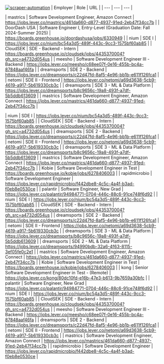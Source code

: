 [![scraper-automation](https://github.com/azad-ali786/Job_Openings/actions/workflows/scraper-automation.yml/badge.svg)](https://github.com/azad-ali786/Job_Openings/actions/workflows/scraper-automation.yml)
| Employer | Role | URL |
| --- | --- | --- |





























































| mastrics | Software Development Engineer, Amazon Connect | https://jobs.lever.co/mastrics/461da660-d877-4937-91ed-2eb47f34cc7b |
| DoorDash USA | Software Engineer I, Entry-Level (Graduation Date: Fall 2024-Summer 2025) | https://boards.greenhouse.io/doordashusa/jobs/6330949 |
| nium | SDE I | https://jobs.lever.co/nium/bc54a3d5-489f-443c-9cc3-1575bf60ab85 |
| CloudSEK | SDE - Backend - Intern | https://boards.greenhouse.io/cloudsek/jobs/4435370004?gh_src=a4732d054us |
| meesho | Software Development Engineer III -Backend | https://jobs.lever.co/meesho/c68ee07f-0e16-455b-bc4a-87848aaf46fa |
| dreamsports | SDE 2 - Backend | https://jobs.lever.co/dreamsports/c22d47fd-8af5-4e96-bb1b-e611f126fca1 |
| netomi | SDE II - Frontend | https://jobs.lever.co/netomi/a69d3638-5cb9-4619-a917-5b619330cb3c |
| dreamsports | SDE 3 - ML & Data Platform | https://jobs.lever.co/dreamsports/b8c9656c-19a8-493f-a7df-5b5ddb613609 |
| mastrics | Software Development Engineer, Amazon Connect | https://jobs.lever.co/mastrics/461da660-d877-4937-91ed-2eb47f34cc7b |

| nium | SDE I | https://jobs.lever.co/nium/bc54a3d5-489f-443c-9cc3-1575bf60ab85 |
| CloudSEK | SDE - Backend - Intern | https://boards.greenhouse.io/cloudsek/jobs/4435370004?gh_src=a4732d054us |
| dreamsports | SDE 2 - Backend | https://jobs.lever.co/dreamsports/c22d47fd-8af5-4e96-bb1b-e611f126fca1 |
| netomi | SDE II - Frontend | https://jobs.lever.co/netomi/a69d3638-5cb9-4619-a917-5b619330cb3c |
| dreamsports | SDE 3 - ML & Data Platform | https://jobs.lever.co/dreamsports/b8c9656c-19a8-493f-a7df-5b5ddb613609 |
| mastrics | Software Development Engineer, Amazon Connect | https://jobs.lever.co/mastrics/461da660-d877-4937-91ed-2eb47f34cc7b |
| Kobie | Software Development Engineer in Test | https://boards.greenhouse.io/kobie/jobs/6278406003 |
| rapidmicrobio | Software Development Engineer | https://jobs.lever.co/rapidmicrobio/f442dbe8-4c5c-4a4f-b3ad-f0eb8e0530ce |
| palantir | Software Engineer, New Grad | https://jobs.lever.co/palantir/94984771-0704-446c-88c6-91ce748f6d92 |
| nium | SDE I | https://jobs.lever.co/nium/bc54a3d5-489f-443c-9cc3-1575bf60ab85 |
| CloudSEK | SDE - Backend - Intern | https://boards.greenhouse.io/cloudsek/jobs/4435370004?gh_src=a4732d054us |
| dreamsports | SDE 2 - Backend | https://jobs.lever.co/dreamsports/c22d47fd-8af5-4e96-bb1b-e611f126fca1 |
| netomi | SDE II - Frontend | https://jobs.lever.co/netomi/a69d3638-5cb9-4619-a917-5b619330cb3c |
| dreamsports | SDE 3 - ML & Data Platform | https://jobs.lever.co/dreamsports/b8c9656c-19a8-493f-a7df-5b5ddb613609 |
| dreamsports | SDE 2 - ML & Data Platform | https://jobs.lever.co/dreamsports/94990bdb-32a6-4f63-8115-3ef05fe0c2e1 |
| mastrics | Software Development Engineer, Amazon Connect | https://jobs.lever.co/mastrics/461da660-d877-4937-91ed-2eb47f34cc7b |
| Kobie | Software Development Engineer in Test | https://boards.greenhouse.io/kobie/jobs/6278406003 |
| kong | Senior Software Development Engineer in Test - (Remote) | https://jobs.lever.co/kong/80dc10fd-e16b-47e3-b613-9b7659a30bfc |
| palantir | Software Engineer, New Grad | https://jobs.lever.co/palantir/94984771-0704-446c-88c6-91ce748f6d92 |
| nium | SDE I | https://jobs.lever.co/nium/bc54a3d5-489f-443c-9cc3-1575bf60ab85 |
| CloudSEK | SDE - Backend - Intern | https://boards.greenhouse.io/cloudsek/jobs/4435370004?gh_src=a4732d054us |
| meesho | Software Development Engineer III -Backend | https://jobs.lever.co/meesho/c68ee07f-0e16-455b-bc4a-87848aaf46fa |
| dreamsports | SDE 2 - Backend | https://jobs.lever.co/dreamsports/c22d47fd-8af5-4e96-bb1b-e611f126fca1 |
| netomi | SDE II - Frontend | https://jobs.lever.co/netomi/a69d3638-5cb9-4619-a917-5b619330cb3c |
| mastrics | Software Development Engineer, Amazon Connect | https://jobs.lever.co/mastrics/461da660-d877-4937-91ed-2eb47f34cc7b |
| rapidmicrobio | Software Development Engineer | https://jobs.lever.co/rapidmicrobio/f442dbe8-4c5c-4a4f-b3ad-f0eb8e0530ce |